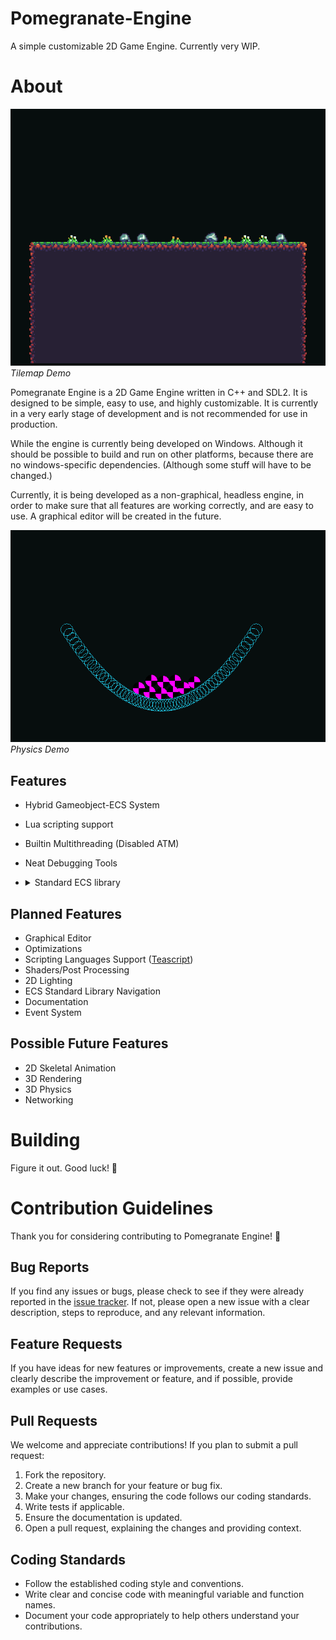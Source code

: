 # Pomegranate-Engine
A simple customizable 2D Game Engine. Currently very WIP.

# About

![Tilemap Demo](img/tilemap_demo.png) *Tilemap Demo*

Pomegranate Engine is a 2D Game Engine written in C++ and SDL2. It is designed to be simple, easy to use, and highly customizable. 
It is currently in a very early stage of development and is not recommended for use in production.

While the engine is currently being developed on Windows. Although it should be possible to build and run on other platforms, 
because there are no windows-specific dependencies. (Although some stuff will have to be changed.)

Currently, it is being developed as a non-graphical, headless engine, in order to make sure that all features are working correctly, and are easy to use.
A graphical editor will be created in the future.

![Tilemap Demo](img/physics_demo.png) *Physics Demo*

## Features
- Hybrid Gameobject-ECS System
- Lua scripting support
- Builtin Multithreading (Disabled ATM)
- Neat Debugging Tools
- <details>
  <summary>Standard ECS library</summary>

    - [x] Transform
    - [x] Transform Links
    - [x] Sprite Renderer
    - [x] Frame Animation Sprite Renderer
    - [x] Collision (Circle Only WIP)
    - [x] Rigidbody
    - [x] Tilemap (No Collision)
    - [x] Debug Circles
    - [x] ImGui UI

</details>

## Planned Features
- Graphical Editor
- Optimizations
- Scripting Languages Support ([Teascript](https://github.com/RevengerWizard/teascript))
- Shaders/Post Processing
- 2D Lighting
- ECS Standard Library Navigation
- Documentation
- Event System
## Possible Future Features
- 2D Skeletal Animation
- 3D Rendering
- 3D Physics
- Networking

# Building

Figure it out. Good luck! 🥰



# Contribution Guidelines

Thank you for considering contributing to Pomegranate Engine! 🙌

## Bug Reports

If you find any issues or bugs, please check to see if they were already reported in the [issue tracker](https://github.com/Pomegranate-Engine/Pomegranate-Engine/issues). 
If not, please open a new issue with a clear description, steps to reproduce, and any relevant information.

## Feature Requests

If you have ideas for new features or improvements, create a new issue and clearly describe the improvement or feature, 
and if possible, provide examples or use cases.

## Pull Requests

We welcome and appreciate contributions! If you plan to submit a pull request:

1. Fork the repository.
2. Create a new branch for your feature or bug fix.
3. Make your changes, ensuring the code follows our coding standards.
4. Write tests if applicable.
5. Ensure the documentation is updated.
6. Open a pull request, explaining the changes and providing context.

## Coding Standards

- Follow the established coding style and conventions.
- Write clear and concise code with meaningful variable and function names.
- Document your code appropriately to help others understand your contributions.